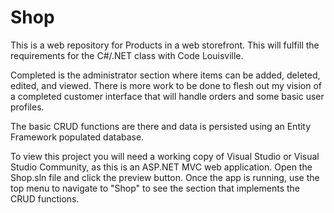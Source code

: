 ﻿# Shop

This is a web repository for Products in a web storefront.  This will fulfill the requirements for
the C#/.NET class with Code Louisville.

Completed is the administrator section where items can be added, deleted, edited, and viewed.
There is more work to be done to flesh out my vision of a completed customer interface that will handle orders and
some basic user profiles.

The basic CRUD functions are there and data is persisted using an Entity Framework populated database.

To view this project you will need a working copy of Visual Studio or Visual Studio Community, as this is an
ASP.NET MVC web application.  Open the Shop.sln file and click the preview button.  Once the app is running,
use the top menu to navigate to "Shop" to see the section that implements the CRUD functions.
